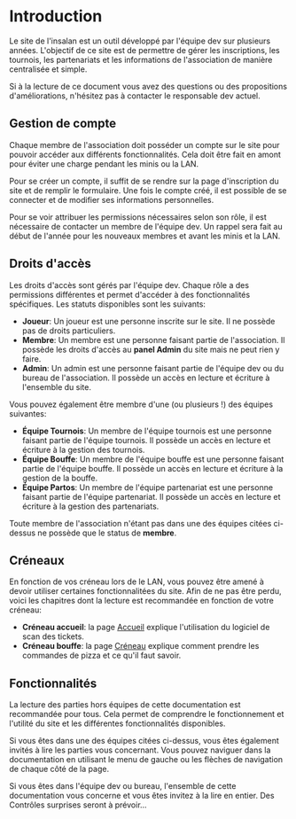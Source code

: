 # Introduction

Le site de l'insalan est un outil développé par l'équipe dev sur plusieurs
années. L'objectif de ce site est de permettre de gérer les inscriptions, les
tournois, les partenariats et les informations de l'association de manière
centralisée et simple.

Si à la lecture de ce document vous avez des questions ou des propositions
d'améliorations, n'hésitez pas à contacter le responsable dev actuel.

## Gestion de compte

Chaque membre de l'association doit posséder un compte sur le site pour pouvoir
accéder aux différents fonctionnalités. Cela doit être fait en amont pour éviter
une charge pendant les minis ou la LAN.

Pour se créer un compte, il suffit de se rendre sur la page d'inscription du
site et de remplir le formulaire. Une fois le compte créé, il est possible de se
connecter et de modifier ses informations personnelles.

Pour se voir attribuer les permissions nécessaires selon son rôle, il est
nécessaire de contacter un membre de l'équipe dev. Un rappel sera fait au début
de l'année pour les nouveaux membres et avant les minis et la LAN.

## Droits d'accès

Les droits d'accès sont gérés par l'équipe dev. Chaque rôle a des permissions
différentes et permet d'accéder à des fonctionnalités spécifiques. Les statuts
disponibles sont les suivants:

- **Joueur**: Un joueur est une personne inscrite sur le site. Il ne possède pas
  de droits particuliers.
- **Membre**: Un membre est une personne faisant partie de l'association. Il
  possède les droits d'accès au **panel Admin** du site mais ne peut rien y
  faire.
- **Admin**: Un admin est une personne faisant partie de l'équipe dev ou du
  bureau de l'association. Il possède un accès en lecture et écriture à
  l'ensemble du site.

Vous pouvez également être membre d'une (ou plusieurs !) des équipes suivantes:
- **Équipe Tournois**: Un membre de l'équipe tournois est une personne faisant
  partie de l'équipe tournois. Il possède un accès en lecture et écriture à la
  gestion des tournois.
- **Équipe Bouffe**: Un membre de l'équipe bouffe est une personne faisant
  partie de l'équipe bouffe. Il possède un accès en lecture et écriture à la
  gestion de la bouffe.
- **Équipe Partos**: Un membre de l'équipe partenariat est une personne faisant
  partie de l'équipe partenariat. Il possède un accès en lecture et écriture à
  la gestion des partenariats.

Toute membre de l'association n'étant pas dans une des équipes citées ci-dessus
ne possède que le status de **membre**.

## Créneaux

En fonction de vos créneau lors de le LAN, vous pouvez être amené à devoir
utiliser certaines fonctionnalitées du site. Afin de ne pas être perdu, voici
les chapitres dont la lecture est recommandée en fonction de votre créneau:
- **Créneau accueil**: la page [Accueil](./bureau/Accueil.md) explique
  l'utilisation du logiciel de scan des tickets.
- **Créneau bouffe**: la page [Créneau](./bouffe/Creneau.md) explique comment
  prendre les commandes de pizza et ce qu'il faut savoir.

## Fonctionnalités

La lecture des parties hors équipes de cette documentation est recommandée pour
tous. Cela permet de comprendre le fonctionnement et l'utilité du site et les
différentes fonctionnalités disponibles.

Si vous êtes dans une des équipes citées ci-dessus, vous êtes également invités
à lire les parties vous concernant. Vous pouvez naviguer dans la documentation
en utilisant le menu de gauche ou les flèches de navigation de chaque côté de la
page.

Si vous êtes dans l'équipe dev ou bureau, l'ensemble de cette documentation vous
concerne et vous êtes invitez à la lire en entier. Des Contrôles surprises
seront à prévoir...
